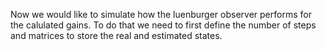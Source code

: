 Now we would like to simulate how the luenburger observer performs for the calulated gains. To do that we need to first define the number of steps and matrices to store the real and estimated states.

